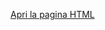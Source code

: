  [Apri la pagina HTML](https://raw.githubusercontent.com/stefanodigennaro/stefanodigennaro.github.io/refs/heads/main/index.html)
